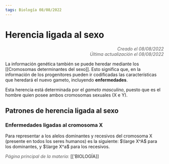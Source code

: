 ```yaml
---
tags: Biología 08/08/2022
---
```


# Herencia ligada al sexo
<div style="text-align: right; opacity: 0.7; font-style: italic;">Creado el 08/08/2022</div>
<div style="text-align: right; opacity: 0.7; font-style: italic;">Última actualización el 08/08/2022</div>

La información genética también se puede heredar mediante los [[Cromosomas determinantes del sexo]]. Esto significa que, en la información de los progenitores pueden ir codificadas las características que heredará el nuevo gameto, incluyendo **enfermedades**.

Esta herencia está determinada por el *gameto masculino*, puesto que es el hombre quien posee ambos cromosomas sexuales (X e Y).

## Patrones de herencia ligada al sexo

### Enfermedades ligadas al cromosoma X

Para representar a los alelos dominantes y recesivos del cromosoma X (presente en todos los seres humanos) es la siguiente: $\large X^A$ para los dominantes, y $\large X^a$ para los recesivos.

<span style="opacity: 0.7; font-style: italic;">Página principal de la materia:</span> [['BIOLOGÍA]]